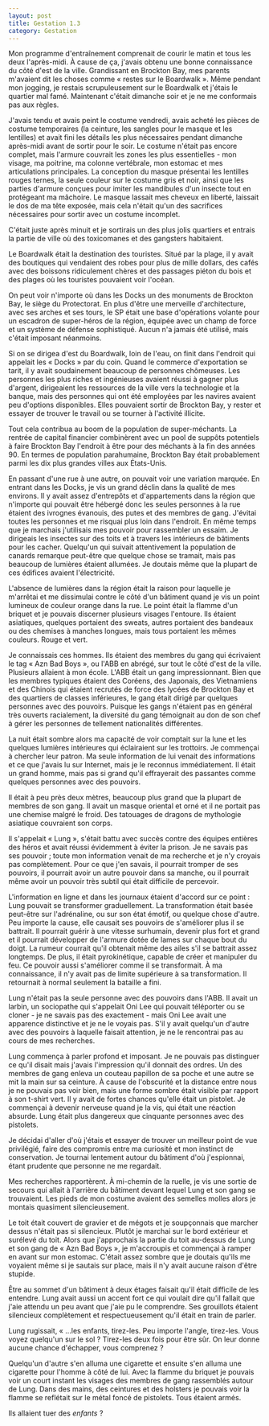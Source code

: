 ```yaml
---
layout: post
title: Gestation 1.3
category: Gestation
---
```


Mon programme d'entraînement comprenait de courir le matin et tous les deux l'après-midi.
À cause de ça, j'avais obtenu une bonne connaissance du côté d'est de la ville.
Grandissant en Brockton Bay, mes parents m'avaient dit les choses comme « restes sur le Boardwalk ».
Même pendant mon jogging, je restais scrupuleusement sur le Boardwalk et j'étais le quartier mal famé.
Maintenant c'était dimanche soir et je ne me conformais pas aux règles.

J'avais tendu et avais peint le costume vendredi, avais acheté les pièces de costume temporaires (la ceinture, les sangles pour le masque et les lentilles) et avait fini les détails les plus nécessaires pendant dimanche après-midi avant de sortir pour le soir.
Le costume n'était pas encore complet, mais l'armure couvrait les zones les plus essentielles - mon visage, ma poitrine, ma colonne vertébrale, mon estomac et mes articulations principales.
La conception du masque présentai les lentilles rouges ternes, la seule couleur sur le costume gris et noir, ainsi que les parties d'armure conçues pour imiter les mandibules d'un insecte tout en protégeant ma mâchoire.
Le masque lassait mes cheveux en liberté, laissait le dos de ma tête exposée, mais cela n'était qu'un des sacrifices nécessaires pour sortir avec un costume incomplet.

C'était juste après minuit et je sortirais un des plus jolis quartiers et entrais la partie de ville où des toxicomanes et des gangsters habitaient.

Le Boardwalk était la destination des touristes.
Situé par la plage, il y avait des boutiques qui vendaient des robes pour plus de mille dollars, des cafés avec des boissons ridiculement chères et des passages piéton du bois et des plages où les touristes pouvaient voir l'océan.

On peut voir n'importe où dans les Docks un des monuments de Brockton Bay, le siège du Protectorat.
En plus d'être une merveille d'architecture, avec ses arches et ses tours, le SP était une base d'opérations volante pour un escadron de super-héros de la région, équipée avec un champ de force et un système de défense sophistiqué.
Aucun n'a jamais été utilisé, mais c'était imposant néanmoins.

Si on se dirigea d'est du Boardwalk, loin de l'eau, on finit dans l'endroit qui appelait les « Docks » par du coin.
Quand le commerce d'exportation se tarit, il y avait soudainement beaucoup de personnes chômeuses.
Les personnes les plus riches et ingénieuses avaient réussi à gagner plus d'argent, dirigeaient les ressources de la ville vers la technologie et la banque, mais des personnes qui ont été employées par les navires avaient peu d'options disponibles.
Elles pouvaient sortir de Brockton Bay, y rester et essayer de trouver le travail ou se tourner à l'activité illicite.

Tout cela contribua au boom de la population de super-méchants.
La rentrée de capital financier combinèrent avec un pool de suppôts potentiels à faire Brockton Bay l'endroit à être pour des méchants à la fin des années 90.
En termes de population parahumaine, Brockton Bay était probablement parmi les dix plus grandes villes aux États-Unis.

En passant d'une rue à une autre, on pouvait voir une variation marquée.
En entrant dans les Docks, je vis un grand déclin dans la qualité de mes environs.
Il y avait assez d'entrepôts et d'appartements dans la région que n'importe qui pouvait être hébergé donc les seules personnes à la rue étaient des ivrognes évanouis, des putes et des membres de gang.
J'évitai toutes les personnes et me risquai plus loin dans l'endroit.
En même temps que je marchais j'utilisais mes pouvoir pour rassembler un essaim.
Je dirigeais les insectes sur des toits et à travers les intérieurs de bâtiments pour les cacher.
Quelqu'un qui suivait attentivement la population de canards remarque peut-être que quelque chose se tramait, mais pas beaucoup de lumières étaient allumées.
Je doutais même que la plupart de ces édifices avaient l'électricité.

L'absence de lumières dans la région était la raison pour laquelle je m'arrêtai et me dissimulai contre le côté d'un bâtiment quand je vis un point lumineux de couleur orange dans la rue.
Le point était la flamme d'un briquet et je pouvais discerner plusieurs visages l'entoure.
Ils étaient asiatiques, quelques portaient des sweats, autres portaient des bandeaux ou des chemises à manches longues, mais tous portaient les mêmes couleurs.
Rouge et vert.

Je connaissais ces hommes.
Ils étaient des membres du gang qui écrivaient le tag « Azn Bad Boys », ou l'ABB en abrégé, sur tout le côté d'est de la ville.
Plusieurs allaient à mon école.
L'ABB était un gang impressionnant.
Bien que les membres typiques étaient des Coréens, des Japonais, des Vietnamiens et des Chinois qui étaient recrutés de force des lycées de Brockton Bay et des quartiers de classes inférieures, le gang était dirigé par quelques personnes avec des pouvoirs.
Puisque les gangs n'étaient pas en général très ouverts racialement, la diversité du gang témoignait au don de son chef à gérer les personnes de tellement nationalités différentes.

La nuit était sombre alors ma capacité de voir comptait sur la lune et les quelques lumières intérieures qui éclairaient sur les trottoirs.
Je commençai à chercher leur patron.
Ma seule information de lui venait des informations et ce que j'avais lu sur Internet, mais je le reconnus immédiatement.
Il était un grand homme, mais pas si grand qu'il effrayerait des passantes comme quelques personnes avec des pouvoirs.

Il était à peu près deux mètres, beaucoup plus grand que la plupart de membres de son gang.
Il avait un masque oriental et orné et il ne portait pas une chemise malgré le froid.
Des tatouages de dragons de mythologie asiatique couvraient son corps.

Il s'appelait « Lung », s'était battu avec succès contre des équipes entières des héros et avait réussi évidemment à éviter la prison.
Je ne savais pas ses pouvoir ; toute mon information venait de ma recherche et je n'y croyais pas complètement.
Pour ce que j'en savais, il pourrait tromper de ses pouvoirs, il pourrait avoir un autre pouvoir dans sa manche, ou il pourrait même avoir un pouvoir très subtil qui était difficile de percevoir.

L'information en ligne et dans les journaux étaient d'accord sur ce point : Lung pouvait se transformer graduellement.
La transformation était basée peut-être sur l'adrénaline, ou sur son état émotif, ou quelque chose d'autre.
Peu importe la cause, elle causait ses pouvoirs de s'améliorer plus il se battrait.
Il pourrait guérir à une vitesse surhumain, devenir plus fort et grand et il pourrait développer de l'armure dotée de lames sur chaque bout du doigt.
La rumeur courrait qu'il obtenait même des ailes s'il se battrait assez longtemps.
De plus, il était pyrokinétique, capable de créer et manipuler du feu.
Ce pouvoir aussi s'améliorer comme il se transformait.
À ma connaissance, il n'y avait pas de limite supérieure à sa transformation.
Il retournait à normal seulement la bataille a fini.

Lung n'était pas la seule personne avec des pouvoirs dans l'ABB.
Il avait un larbin, un sociopathe qui s'appelait Oni Lee qui pouvait téléporter ou se cloner - je ne savais pas des exactement - mais Oni Lee avait une apparence distinctive et je ne le voyais pas.
S'il y avait quelqu'un d'autre avec des pouvoirs à laquelle faisait attention, je ne le rencontrai pas au cours de mes recherches.

Lung commença à parler profond et imposant.
Je ne pouvais pas distinguer ce qu'il disait mais j'avais l'impression qu'il donnait des ordres.
Un des membres de gang enleva un couteau papillon de sa poche et une autre se mit la main sur sa ceinture.
À cause de l'obscurité et la distance entre nous je ne pouvais pas voir bien, mais une forme sombre était visible par rapport à son t-shirt vert.
Il y avait de fortes chances qu'elle était un pistolet.
Je commençai à devenir nerveuse quand je la vis, qui était une réaction absurde.
Lung était plus dangereux que cinquante personnes avec des pistolets.

Je décidai d'aller d'où j'étais et essayer de trouver un meilleur point de vue privilégié, faire des compromis entre ma curiosité et mon instinct de conservation.
Je tournai lentement autour du bâtiment d'où j'espionnai, étant prudente que personne ne me regardait.

Mes recherches rapportèrent.
À mi-chemin de la ruelle, je vis une sortie de secours qui allait à l'arrière du bâtiment devant lequel Lung et son gang se trouvaient.
Les pieds de mon costume avaient des semelles molles alors je montais quasiment silencieusement.

Le toit était couvert de gravier et de mégots et je soupçonnais que marcher dessus n'était pas si silencieux.
Plutôt je marchai sur le bord extérieur et surélevé du toit.
Alors que j'approchais la partie du toit au-dessus de Lung et son gang de « Azn Bad Boys », je m'accroupis et commençai à ramper en avant sur mon estomac.
C'était assez sombre que je doutais qu'ils me voyaient même si je sautais sur place, mais il n'y avait aucune raison d'être stupide.

Être au sommet d'un bâtiment à deux étages faisait qu'il était difficile de les entendre.
Lung avait aussi un accent fort ce qui voulait dire qu'il fallait que j'aie attendu un peu avant que j'aie pu le comprendre.
Ses grouillots étaient silencieux complètement et respectueusement qu'il était en train de parler.

Lung rugissait, « ...les enfants, tirez-les.
Peu importe l'angle, tirez-les.
Vous voyez quelqu'un sur le sol ?
Tirez-les deux fois pour être sûr.
On leur donne aucune chance d'échapper, vous comprenez ?

Quelqu'un d'autre s'en alluma une cigarette et ensuite s'en alluma une cigarette pour l'homme à côté de lui.
Avec la flamme du briquet je pouvais voir un court instant les visages des membres de gang rassemblés autour de Lung.
Dans des mains, des ceintures et des holsters je pouvais voir la flamme se reflétait sur le métal foncé de pistolets.
Tous étaient armés.

Ils allaient tuer des *enfants* ?
